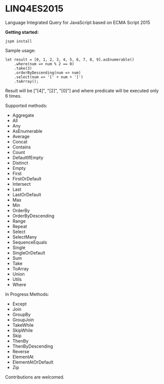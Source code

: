 # LINQ4ES2015
Language Integrated Query for JavaScript based on ECMA Script 2015

**Getting started:**

    jspm install

Sample usage:

	let result = [0, 1, 2, 3, 4, 5, 6, 7, 8, 9].asEnumerable()
		.where(num => num % 2 == 0)
		.take(3)
		.orderByDescending(num => num)
		.select(num => '[' + num + ']')
		.toArray();

Result will be ["[4]", "[2]", "[0]"] and where predicate will be executed only 6 times.

Supported methods:
* Aggregate
* All
* Any
* AsEnumerable
* Average
* Concat
* Contains
* Count
* DefaultIfEmpty
* Distinct
* Empty
* First
* FirstOrDefault
* Intersect
* Last
* LastOrDefault
* Max
* Min
* OrderBy
* OrderByDescending
* Range
* Repeat
* Select
* SelectMany
* SequenceEquals
* Single
* SingleOrDefault
* Sum
* Take
* ToArray
* Union
* Utils
* Where

In Progress Methods:
* Except
* Join
* GroupBy
* GroupJoin
* TakeWhile
* SkipWhile
* Skip
* ThenBy
* ThenByDescending
* Reverse
* ElementAt
* ElementAtOrDefault
* Zip
	
Contributions are welcomed.
